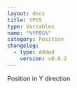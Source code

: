 ```yaml
---
layout: docs
title: YPOS
type: Variables
name: "%YPOS%"
category: Position
changelog:
  - type: Added
    version: v0.8.2
---
```

Position in Y direction
